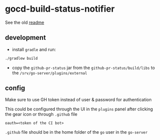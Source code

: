 # gocd-build-status-notifier

See the old [readme](./og-README.md)

## development

- install `gradle` and run: 

```zsh
./gradlew build
```
- copy the `github-pr-status` jar from the `github-pr-status/build/libs` to the
`/srv/go-server/plugins/external`

## config

Make sure to use GH token instead of user & password for authentication

This could be configured through the UI in the `plugins` panel after clicking the gear icon or through `.github` file

```
oauth=<token of the CI bot>
```

`.github` file should be in the home folder of the `go` user in the `go-server`